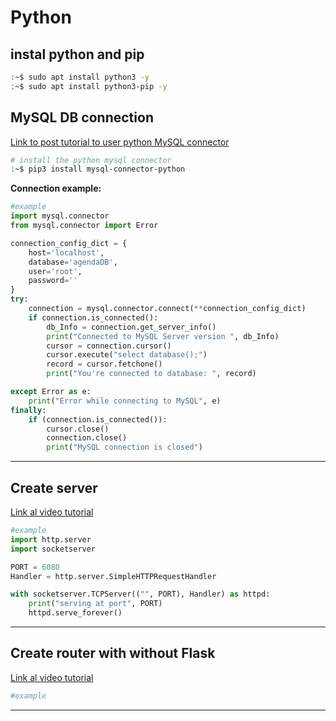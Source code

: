 # Python

## instal python and pip
```bash
:~$ sudo apt install python3 -y
:~$ sudo apt install python3-pip -y
```

## MySQL DB connection

[Link to post tutorial to user python MySQL connector](https://pynative.com/python-mysql-database-connection/)
```bash
# install the python mysql connector
:~$ pip3 install mysql-connector-python
```
**Connection example:**
```Python
#example
import mysql.connector
from mysql.connector import Error

connection_config_dict = {
    host='localhost',
    database='agendaDB',
    user='root',
    password=''
}
try:
    connection = mysql.connector.connect(**connection_config_dict)
    if connection.is_connected():
        db_Info = connection.get_server_info()
        print("Connected to MySQL Server version ", db_Info)
        cursor = connection.cursor()
        cursor.execute("select database();")
        record = cursor.fetchone()
        print("You're connected to database: ", record)

except Error as e:
    print("Error while connecting to MySQL", e)
finally:
    if (connection.is_connected()):
        cursor.close()
        connection.close()
        print("MySQL connection is closed")
```
----

## Create server
[Link al video tutorial](https://www.afternerd.com/blog/python-http-server/)
```Python
#example
import http.server
import socketserver

PORT = 6080
Handler = http.server.SimpleHTTPRequestHandler

with socketserver.TCPServer(("", PORT), Handler) as httpd:
    print("serving at port", PORT)
    httpd.serve_forever()
```
----
## Create router with without Flask
[Link al video tutorial](https://www.youtube.com/watch?v=tiMLxUKrB-g)
```Python
#example
```
----